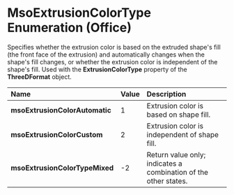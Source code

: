 
# MsoExtrusionColorType Enumeration (Office)

Specifies whether the extrusion color is based on the extruded shape's fill (the front face of the extrusion) and automatically changes when the shape's fill changes, or whether the extrusion color is independent of the shape's fill. Used with the  **ExtrusionColorType** property of the **ThreeDFormat** object.



|**Name**|**Value**|**Description**|
|:-----|:-----|:-----|
|**msoExtrusionColorAutomatic**|1|Extrusion color is based on shape fill.|
|**msoExtrusionColorCustom**|2|Extrusion color is independent of shape fill.|
|**msoExtrusionColorTypeMixed**|-2|Return value only; indicates a combination of the other states. |
